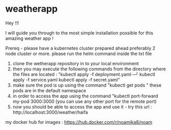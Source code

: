# weatherapp
Hey !!! 

I will guide you through to the most simple installation possible for this amazing weather app !

Prereq -
please have a kubernetes cluster prepared ahead preferably  2 node cluster or more.
please run the helm command inside the txt file 

1. clone the wetherapp repository in to your local environment
2. then you may execute the following commands from the directory where the files are located :
"kubectl apply -f deployment.yaml                                                                                                                                                                                                                   ─╯
kubectl apply -f service.yaml
kubectl apply -f secret.yaml"
3. make sure the pod is up using the command "kubectl get pods " these pods are in the default namespace
4. in order to access the app using the command "kubectl port-forward my-pod 3000:3000 (you can use any other port for the remote port)
5. now you should be able to access the app and use it - try this url : http://localhost:3000/weather/haifa

my docker hub for images : https://hub.docker.com/r/noamika8/noam
